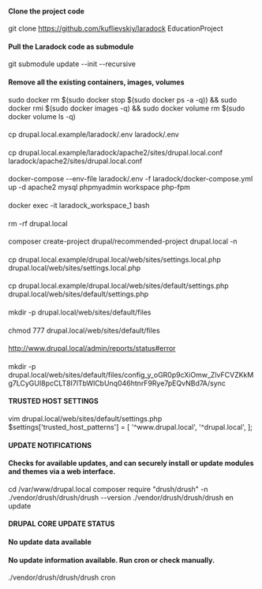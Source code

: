 #### Clone the project code
git clone https://github.com/kuflievskiy/laradock EducationProject
#### Pull the Laradock code as submodule
git submodule update --init --recursive
#### Remove all the existing containers, images, volumes
sudo docker rm $(sudo docker stop $(sudo docker ps -a -q)) && sudo docker rmi $(sudo docker images -q) && sudo docker volume rm $(sudo docker volume ls -q)
####
cp drupal.local.example/laradock/.env laradock/.env
####
cp drupal.local.example/laradock/apache2/sites/drupal.local.conf laradock/apache2/sites/drupal.local.conf
####
docker-compose --env-file laradock/.env -f laradock/docker-compose.yml up -d apache2 mysql phpmyadmin workspace php-fpm
####
docker exec -it laradock_workspace_1 bash
####
rm -rf drupal.local
####
composer create-project drupal/recommended-project drupal.local -n
####
cp drupal.local.example/drupal.local/web/sites/settings.local.php drupal.local/web/sites/settings.local.php
####
cp drupal.local.example/drupal.local/web/sites/default/settings.php drupal.local/web/sites/default/settings.php
####
mkdir -p drupal.local/web/sites/default/files
####
chmod 777 drupal.local/web/sites/default/files
####
http://www.drupal.local/admin/reports/status#error
####
mkdir -p drupal.local/web/sites/default/files/config_y_oGR0p9cXiOmw_ZlvFCVZKkMg7LCyGUI8pcCLT8I7lTbWlCbUnq046htnrF9Rye7pEQvNBd7A/sync
#### TRUSTED HOST SETTINGS
vim drupal.local/web/sites/default/settings.php
$settings['trusted_host_patterns'] = [
   '^www\.drupal\.local',
   '^drupal\.local',
];

#### UPDATE NOTIFICATIONS
#### Checks for available updates, and can securely install or update modules and themes via a web interface.
cd /var/www/drupal.local
composer require "drush/drush" -n
./vendor/drush/drush/drush --version
./vendor/drush/drush/drush en update

#### DRUPAL CORE UPDATE STATUS
#### No update data available
#### No update information available. Run cron or check manually.
./vendor/drush/drush/drush cron
